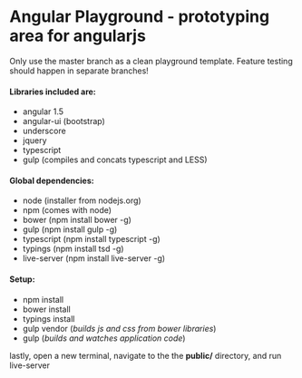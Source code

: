# Angular Playground - prototyping area for angularjs

Only use the master branch as a clean playground template. Feature testing should happen in separate branches!

#### Libraries included are:
- angular 1.5
- angular-ui (bootstrap)
- underscore
- jquery
- typescript
- gulp (compiles and concats typescript and LESS)

#### Global dependencies:
- node (installer from nodejs.org)
- npm (comes with node)
- bower (npm install bower -g)
- gulp (npm install gulp -g)
- typescript (npm install typescript -g)
- typings (npm install tsd -g)
- live-server (npm install live-server -g)

#### Setup:
- npm install
- bower install
- typings install
- gulp vendor (*builds js and css from bower libraries*)
- gulp (*builds and watches application code*)

lastly, open a new terminal, navigate to the the **public/** directory, and run live-server
